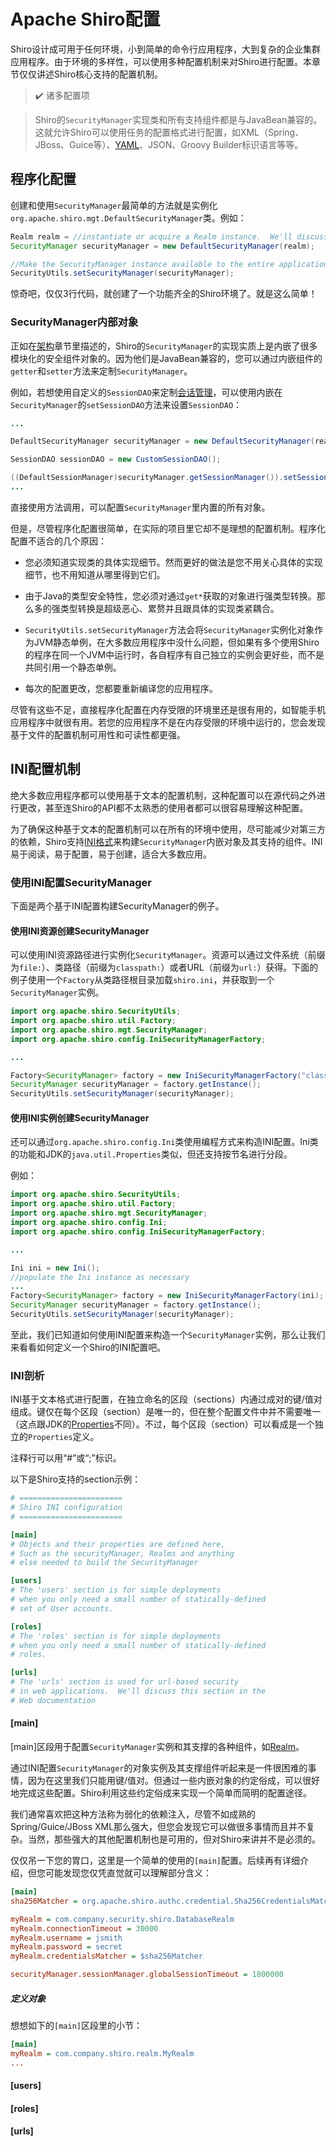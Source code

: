 # Apache Shiro配置

Shiro设计成可用于任何环境，小到简单的命令行应用程序，大到复杂的企业集群应用程序。由于环境的多样性，可以使用多种配置机制来对Shiro进行配置。本章节仅仅讲述Shiro核心支持的配置机制。

> :heavy_check_mark: 诸多配置项

> Shiro的`SecurityManager`实现类和所有支持组件都是与JavaBean兼容的。这就允许Shiro可以使用任务的配置格式进行配置，如XML（Spring、JBoss、Guice等）、[YAML](http://www.yaml.org/)、JSON、Groovy Builder标识语言等等。

## 程序化配置

创建和使用`SecurityManager`最简单的方法就是实例化`org.apache.shiro.mgt.DefaultSecurityManager`类。例如：

```Java
Realm realm = //instantiate or acquire a Realm instance.  We'll discuss Realms later.
SecurityManager securityManager = new DefaultSecurityManager(realm);

//Make the SecurityManager instance available to the entire application via static memory:
SecurityUtils.setSecurityManager(securityManager);
```

惊奇吧，仅仅3行代码，就创建了一个功能齐全的Shiro环境了。就是这么简单！

### SecurityManager内部对象

正如在[架构](./1.3.Architecture-架构.md)章节里描述的，Shiro的`SecurityManager`的实现实质上是内嵌了很多模块化的安全组件对象的。因为他们是JavaBean兼容的，您可以通过内嵌组件的`getter`和`setter`方法来定制`SecurityManager`。

例如，若想使用自定义的`SessionDAO`来定制[会话管理](https://shiro.apache.org/session-management.html)，可以使用内嵌在`SecurityManager`的`setSessionDAO`方法来设置`SessionDAO`：

```Java
...

DefaultSecurityManager securityManager = new DefaultSecurityManager(realm);

SessionDAO sessionDAO = new CustomSessionDAO();

((DefaultSessionManager)securityManager.getSessionManager()).setSessionDAO(sessionDAO);
...
```

直接使用方法调用，可以配置`SecurityManager`里内置的所有对象。

但是，尽管程序化配置很简单，在实际的项目里它却不是理想的配置机制。程序化配置不适合的几个原因：

* 您必须知道实现类的具体实现细节。然而更好的做法是您不用关心具体的实现细节，也不用知道从哪里得到它们。

* 由于Java的类型安全特性，您必须对通过`get*`获取的对象进行强类型转换。那么多的强类型转换是超级恶心、累赘并且跟具体的实现类紧耦合。

* `SecurityUtils.setSecurityManager`方法会将`SecurityManager`实例化对象作为JVM静态单例，在大多数应用程序中没什么问题，但如果有多个使用Shiro的程序在同一个JVM中运行时，各自程序有自己独立的实例会更好些，而不是共同引用一个静态单例。

* 每次的配置更改，您都要重新编译您的应用程序。

尽管有这些不足，直接程序化配置在内存受限的环境里还是很有用的，如智能手机应用程序中就很有用。若您的应用程序不是在内存受限的环境中运行的，您会发现基于文件的配置机制可用性和可读性都更强。

## INI配置机制

绝大多数应用程序都可以使用基于文本的配置机制，这种配置可以在源代码之外进行更改，甚至连Shiro的API都不太熟悉的使用者都可以很容易理解这种配置。

为了确保这种基于文本的配置机制可以在所有的环境中使用，尽可能减少对第三方的依赖，Shiro支持[INI格式](https://en.wikipedia.org/wiki/INI_file)来构建`SecurityManager`内嵌对象及其支持的组件。INI易于阅读，易于配置，易于创建，适合大多数应用。

### 使用INI配置SecurityManager

下面是两个基于INI配置构建SecurityManager的例子。

#### 使用INI资源创建SecurityManager

可以使用INI资源路径进行实例化`SecurityManager`。资源可以通过文件系统（前缀为`file:`）、类路径（前缀为`classpath:`）或者URL（前缀为`url:`）获得。下面的例子使用一个`Factory`从类路径根目录加载`shiro.ini`，并获取到一个`SecurityManager`实例。

```java
import org.apache.shiro.SecurityUtils;
import org.apache.shiro.util.Factory;
import org.apache.shiro.mgt.SecurityManager;
import org.apache.shiro.config.IniSecurityManagerFactory;

...

Factory<SecurityManager> factory = new IniSecurityManagerFactory("classpath:shiro.ini");
SecurityManager securityManager = factory.getInstance();
SecurityUtils.setSecurityManager(securityManager);
```

#### 使用INI实例创建SecurityManager

还可以通过`org.apache.shiro.config.Ini`类使用编程方式来构造INI配置。Ini类的功能和JDK的`java.util.Properties`类似，但还支持按节名进行分段。

例如：

```java
import org.apache.shiro.SecurityUtils;
import org.apache.shiro.util.Factory;
import org.apache.shiro.mgt.SecurityManager;
import org.apache.shiro.config.Ini;
import org.apache.shiro.config.IniSecurityManagerFactory;

...

Ini ini = new Ini();
//populate the Ini instance as necessary
...
Factory<SecurityManager> factory = new IniSecurityManagerFactory(ini);
SecurityManager securityManager = factory.getInstance();
SecurityUtils.setSecurityManager(securityManager);
```

至此，我们已知道如何使用INI配置来构造一个`SecurityManager`实例，那么让我们来看看如何定义一个Shiro的INI配置吧。

### INI剖析

INI基于文本格式进行配置，在独立命名的区段（sections）内通过成对的键/值对组成。键仅在每个区段（section）是唯一的，但在整个配置文件中并不需要唯一（这点跟JDK的[Properties](http://java.sun.com/javase/6/docs/api/java/util/Properties.html)不同）。不过，每个区段（section）可以看成是一个独立的`Properties`定义。

注释行可以用“#”或“;”标识。

以下是Shiro支持的section示例：

```ini
# =======================
# Shiro INI configuration
# =======================

[main]
# Objects and their properties are defined here,
# Such as the securityManager, Realms and anything
# else needed to build the SecurityManager

[users]
# The 'users' section is for simple deployments
# when you only need a small number of statically-defined
# set of User accounts.

[roles]
# The 'roles' section is for simple deployments
# when you only need a small number of statically-defined
# roles.

[urls]
# The 'urls' section is used for url-based security
# in web applications.  We'll discuss this section in the
# Web documentation
```

#### [main]

[main]区段用于配置`SecurityManager`实例和其支撑的各种组件，如[Realm](https://shiro.apache.org/realm.html)。

通过INI配置`SecurityManager`的对象实例及其支撑组件听起来是一件很困难的事情，因为在这里我们只能用键/值对。但通过一些内嵌对象的约定俗成，可以很好地完成这些配置。Shiro利用这些约定俗成来实现一个简单而简明的配置途径。

我们通常喜欢把这种方法称为弱化的依赖注入，尽管不如成熟的Spring/Guice/JBoss XML那么强大，但您会发现它可以做很多事情而且并不复杂。当然，那些强大的其他配置机制也是可用的，但对Shiro来讲并不是必须的。

仅仅吊一下您的胃口，这里是一个简单的使用的`[main]`配置。后续再有详细介绍，但您可能发现您仅凭直觉就可以理解部分含义：

```ini
[main]
sha256Matcher = org.apache.shiro.authc.credential.Sha256CredentialsMatcher

myRealm = com.company.security.shiro.DatabaseRealm
myRealm.connectionTimeout = 30000
myRealm.username = jsmith
myRealm.password = secret
myRealm.credentialsMatcher = $sha256Matcher

securityManager.sessionManager.globalSessionTimeout = 1800000
```

##### 定义对象

想想如下的`[main]`区段里的小节：

```ini
[main]
myRealm = com.company.shiro.realm.MyRealm
...
```

#### [users]

#### [roles]

#### [urls]

